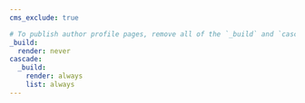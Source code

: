 ```yaml
---
cms_exclude: true

# To publish author profile pages, remove all of the `_build` and `cascade` settings below.
_build:
  render: never
cascade:
  _build:
    render: always
    list: always
---
```

